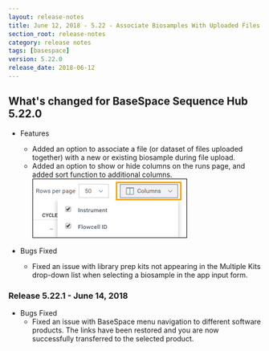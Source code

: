 ```yaml
---
layout: release-notes
title: June 12, 2018 - 5.22 - Associate Biosamples With Uploaded Files and Show/Hide Columns on Runs Page
section_root: release-notes
category: release notes
tags: [basespace]
version: 5.22.0
release_date: 2018-06-12
---
```


## What's changed for BaseSpace Sequence Hub 5.22.0 

- Features
  
  - Added an option to associate a file (or dataset of files uploaded together) with a new or existing biosample during file upload. 
  - Added an option to show or hide columns on the runs page, and added sort function to additional columns. 
    ![Run Page Column Selector](/images/release-notes/basespace/runs_page_column_selection.png)

- Bugs Fixed

  - Fixed an issue with library prep kits not appearing in the Multiple Kits drop-down list when selecting a biosample in the app input form. 
  
 ### Release 5.22.1 - June 14, 2018

- Bugs Fixed
  - Fixed an issue with BaseSpace menu navigation to different software products. The links have been restored and you are now successfully transferred to the selected product.